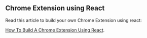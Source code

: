 ## Chrome Extension using React

Read this article to build your own Chrome Extension using react:

[How To Build A Chrome Extension Using React](https://naji0329.medium.com/how-to-build-a-chrome-extension-using-react-26cf0d3c66ce/).
